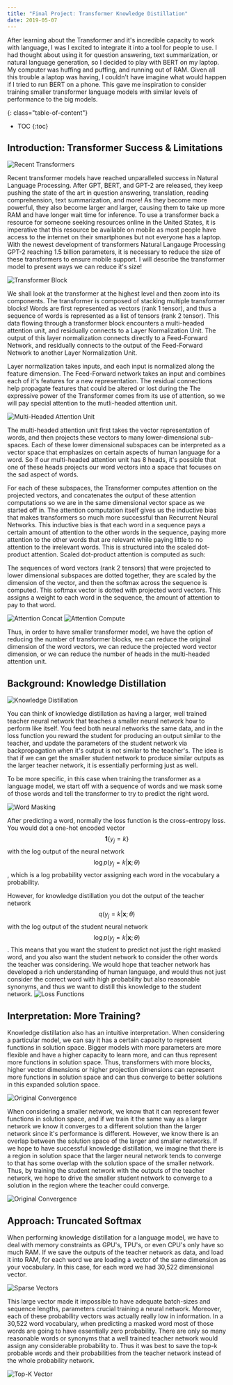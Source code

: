 ```yaml
---
title: "Final Project: Transformer Knowledge Distillation"
date: 2019-05-07
---
```

 
After learning about the Transformer and it's incredible capacity to work with language, I was I excited to integrate it 
into a tool for people to use. I had thought about using it for question answering, text summarization, or natural language generation,
so I decided to play with BERT on my laptop. My computer was huffing and puffing, and running out of RAM. Given all this trouble
a laptop was having, I couldn't have imagine what would happen if I tried to run BERT on a phone. This gave me inspiration to consider training
smaller transformer language models with similar levels of performance to the big models. 




{: class="table-of-content"}
* TOC
{:toc}


## Introduction: Transformer Success & Limitations 

![Recent Transformers](/assets/images/transformer_gang_white.png)

Recent transformer models have reached unparalleled success in Natural Language Processing. After GPT, BERT, and GPT-2 are released,
they keep pushing the state of the art in question answering, translation, reading comprehension, text summarization, and more! 
As they become more powerful, they also become larger and larger, causing them to take up more RAM and have longer wait time for inference. 
To use a transformer back a resource for someone seeking resources online in the United States, it is imperative that this resource be available on mobile as most
people have access to the internet on their smartphones but not everyone has a laptop. With the newest development of transformers 
Natural Langauge Processing GPT-2 reaching 1.5 billion parameters, it is necessary to reduce the size of these transformers to ensure
mobile support. I will describe the transformer model to present ways we can reduce it's size!

![Transformer Block](/assets/images/transformer_block.png)

We shall look at the transformer at the highest level and then zoom into its components. The transformer is composed of stacking
multiple transformer blocks! Words are first represented as vectors (rank 1 tensor), and thus a sequence of words is represented 
as a list of tensors (rank 2 tensor). This data flowing through a transformer block encounters a multi-headed attention unit, and residually connects
to a Layer Normalization Unit. The output of this layer normalization connects directly to a Feed-Forward Network, and residually connects to
the output of the Feed-Forward Network to another Layer Normalization Unit. 

Layer normalization takes inputs, and each input is normalized along the feature dimension. The Feed-Forward network takes an input and combines 
each of it's features for a new representation. The residual connections help propagate features that could be altered or lost during the 
The expressive power of the Transformer comes from its use of attention, so we will pay special attention to the mutli-headed attention unit.

![Multi-Headed Attention Unit](/assets/images/multiheaded_attention.png)

The multi-headed attention unit first takes the vector representation of words, and then projects these vectors to many lower-dimensional sub-spaces. 
Each of these lower dimensional subspaces can be interpreted as a vector space that emphasizes on certain aspects of human language for a word. So if our multi-headed
attention unit has 8 heads, it's possible that one of these heads projects our word vectors into a space that focuses on the sad aspect of words. 

For each of these subspaces, the Transformer computes attention on the projected vectors, and concatenates the output of these attention 
computations so we are in the same dimensional vector space as we started off in. The attention computation itself gives us the inductive 
bias that makes transformers so much more successful than Recurrent Neural Networks. This inductive bias is that each word in a sequence pays 
a certain amount of attention to the other words in the sequence, paying more attention to the other words that are relevant while paying 
little to no attention to the irrelevant words. This is structured into the scaled dot-product attention. Scaled dot-product attention is computed as such:

The sequences of word vectors (rank 2 tensors) that were projected to lower dimensional subspaces are dotted together, they are scaled by the 
dimension of the vector, and then the softmax across the sequence is computed. This softmax vector is dotted with projected word vectors. This assigns a weight to each word in the sequence, the amount
of attention to pay to that word. 

![Attention Concat](/assets/images/attention_concat.png)
![Attention Compute](/assets/images/attention_compute.png)

Thus, in order to have smaller transformer model, we have the option of reducing the number of transformer blocks, we can reduce the 
original dimension of the word vectors, we can reduce the projected word vector dimension, or we can reduce the number of heads 
in the multi-headed attention unit. 


## Background:  Knowledge Distillation 

![Knowledge Distillation](/assets/images/knowledge_distillation.png)

You can think of knowledge distillation as having a larger, well trained teacher neural network that teaches a smaller neural network 
how to perform like itself. You feed both neural networks the same data, and in the loss function you reward the student for producing 
an output similar to the teacher, and update the parameters of the student network via backpropagation when it's output is not similar to the teacher's. 
The idea is that if we can get the smaller student network to produce similar outputs as the larger teacher network, it is essentially 
performing just as well. 

To be more specific, in this case when training the transformer as a language model, we start off with a sequence of words and we 
mask some of those words and tell the transformer to try to predict the right word. 

![Word Masking](/assets/images/word_masks.png)

After predicting a word, normally the loss function is the cross-entropy loss. You would dot a one-hot encoded vector $$\mathbf{1}\{ y_j=k\} $$ with the log output of the
neural network $$\log p(y_j=k | \mathbf{x};\theta) $$, which is a log probability vector assigning each word in the vocabulary a probability. 

However, for knowledge distillation you dot the output of the teacher network $$q(y_j=k | \mathbf{x};\theta) $$ with the log output of the
student neural network $$\log p(y_j=k | \mathbf{x};\theta) $$. This means that you want the student to predict not just the right masked word,
and you also want the student network to consider the other words the teacher was considering. We would hope that teacher network has developed a 
rich understanding of human language, and would thus not just consider the correct word with high probability but also reasonable synonyms, and thus
we want to distill this knowledge to the student network. 
![Loss Functions](/assets/images/lm_distill_loss.png)

## Interpretation: More Training? 

Knowledge distillation also has an intuitive interpretation. When considering a particular model, we can say it has a  certain capacity to represent functions in solution space.
Bigger models with more parameters are more flexible and have a higher capacity to learn more, and can thus represent more functions in solution space. Thus, transformers with more blocks, 
higher vector dimensions or higher projection dimensions can represent more functions in solution space and can thus converge to better solutions in this 
expanded solution space. 

![Original Convergence](/assets/images/og_solution_space.png)

When considering a smaller network, we know that it can represent fewer functions in solution space, and if we train it the same way as
a larger network we know it converges to a different solution than the larger network since it's performance is different. However, we know there is
an overlap between the solution space of the larger and smaller networks. If we hope to have successful knowledge distillation, 
we imagine that there is a region in solution space that the larger neural network tends to converge to that has some overlap with the 
solution space of the smaller network. Thus, by training the student network with the outputs of the teacher network, we hope to drive the 
smaller student network to converge to a solution in the region where the teacher could converge. 

![Original Convergence](/assets/images/converged_solution_space.png)

## Approach: Truncated Softmax 

When performing knowledge distillation for a language model, we have to deal with memory constraints as GPU's, TPU's, or even CPU's only
have so much RAM. If we save the outputs of the teacher network as data, and load it into RAM, for each word we are loading a vector of
the same dimension as your vocabulary. In this case, for each word we had 30,522 dimensional vector. 

![Sparse Vectors](/assets/images/sparse_vectors.png)

This large vector made it impossible to have adequate batch-sizes and sequence lengths, parameters crucial training a neural network. 
Moreover, each of these probability vectors was actually really low in information. In a 30,522 word vocabulary, when predicting a masked word
most of those words are going to have essentially zero probability. There are only so many reasonable words or synonyms that a well 
trained teacher network would assign any considerable probability to. Thus it was best to save the top-k probable words and their probabilities 
from the teacher network instead of the whole probability network. 

![Top-K Vector](/assets/images/top_k_vector.png)










